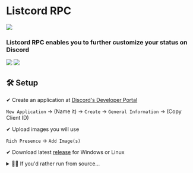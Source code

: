 # Listcord RPC

<a href="https://listcord.ga">
    <img src="https://discordapp.com/api/guilds/726798031965519873/widget.png?style=shield">
</a>

### Listcord RPC enables you to further customize your status on Discord

<img src="https://raw.githubusercontent.com/listcord/rpc/master/src/img/rpc.png">

<img src="https://raw.githubusercontent.com/listcord/rpc/master/src/img/app.png">

## 🛠 Setup

✔ Create an application at [Discord's Developer Portal](https://discord.com/developers/applications)

`New Application` -> (Name it) -> `Create` -> `General Information` -> (Copy Client ID)

✔ Upload images you will use

`Rich Presence` -> `Add Image(s)`

✔ Download latest [release](https://github.com/listcord/rpc/releases) for Windows or Linux

<details>
    <summary>👨‍💻 If you'd rather run from source...</summary>
    <br>
    
✔ Clone repository (Requires [Git](https://git-scm.com/downloads))

`git clone https://github.com/listcord/rpc.git`

✔ Enter directory and install dependencies (Requires [Node.js v14](https://nodejs.org/en/download))

`npm ci`

`npm start`

> Downloading Electron for the first time may awhile

## ⚙ Settings

Settings are saved in `config.json` 

| Name | Type | Required |
| -- | -- | -- |
| `clientId` | `String` | `true` |
| `timestamp` | `String` | `false` |
| `state` | `String` | `false` |
| `details` | `String` | `false` |
| `largeImageKey` | `String` | `false` |
| `largeImageText` | `String` | `false` |
| `smallImageKey` | `String` | `false` |
| `smallImageText` | `String` | `false` |
| `buttonOneText` | `String` | `false` |
| `buttonOneUrl` | `String` | `false` |
| `buttonTwoText` | `String` | `false` |
| `buttonTwoUrl` | `String` | `false` |
</details>